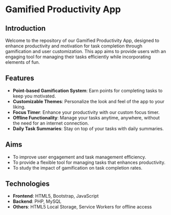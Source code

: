 # Gamified Productivity App

## Introduction
Welcome to the repository of our Gamified Productivity App, designed to enhance productivity and motivation for task completion through gamification and user customization. This app aims to provide users with an engaging tool for managing their tasks efficiently while incorporating elements of fun.

## Features
- **Point-based Gamification System**: Earn points for completing tasks to keep you motivated.
- **Customizable Themes**: Personalize the look and feel of the app to your liking.
- **Focus Timer**: Enhance your productivity with our custom focus timer.
- **Offline Functionality**: Manage your tasks anytime, anywhere, without the need for an internet connection.
- **Daily Task Summaries**: Stay on top of your tasks with daily summaries.

## Aims
- To improve user engagement and task management efficiency.
- To provide a flexible tool for managing tasks that enhances productivity.
- To study the impact of gamification on task completion rates.

## Technologies
- **Frontend**: HTML5, Bootstrap, JavaScript
- **Backend**: PHP, MySQL
- **Others**: HTML5 Local Storage, Service Workers for offline access

